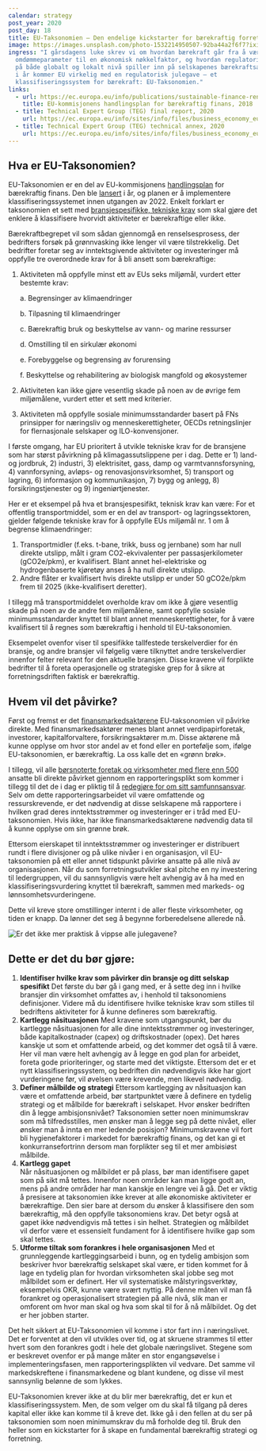 ```yaml
---
calendar: strategy
post_year: 2020
post_day: 18
title: EU-Taksonomien – Den endelige kickstarter for bærekraftig forretning?
image: https://images.unsplash.com/photo-1532214950507-92ba44a2f6f7?ixid=MXwxMjA3fDB8MHxwaG90by1wYWdlfHx8fGVufDB8fHw%3D&ixlib=rb-1.2.1&auto=format&fit=crop&w=1350&q=80
ingress: "I gårsdagens luke skrev vi om hvordan bærekraft går fra å være en
  omdømmeparameter til en økonomisk nøkkelfaktor, og hvordan regulatoriske krav
  på både globalt og lokalt nivå spiller inn på selskapenes bærekraftsarbeid. Og
  i år kommer EU virkelig med en regulatorisk julegave – et
  klassifiseringssystem for bærekraft: EU-Taksonomien."
links:
  - url: https://ec.europa.eu/info/publications/sustainable-finance-renewed-strategy_en
    title: EU-kommisjonens handlingsplan for bærekraftig finans, 2018
  - title: Technical Expert Group (TEG) final report, 2020
    url: https://ec.europa.eu/info/sites/info/files/business_economy_euro/banking_and_finance/documents/200309-sustainable-finance-teg-final-report-taxonomy_en.pdf
  - title: Technical Expert Group (TEG) technical annex, 2020
    url: https://ec.europa.eu/info/sites/info/files/business_economy_euro/banking_and_finance/documents/200309-sustainable-finance-teg-final-report-taxonomy-annexes_en.pdf
---
```

## Hva er EU-Taksonomien?

EU-Taksonomien er en del av EU-kommisjonens [handlingsplan](https://ec.europa.eu/info/publications/sustainable-finance-renewed-strategy_en) for bærekraftig finans. Den ble [lansert](https://ec.europa.eu/info/sites/info/files/business_economy_euro/banking_and_finance/documents/200309-sustainable-finance-teg-final-report-taxonomy_en.pdf) i år, og planen er å implementere klassifiseringssystemet innen utgangen av 2022. Enkelt forklart er taksonomien et sett med [bransjespesifikke, tekniske krav](https://ec.europa.eu/info/sites/info/files/business_economy_euro/banking_and_finance/documents/200309-sustainable-finance-teg-final-report-taxonomy-annexes_en.pdf) som skal gjøre det enklere å klassifisere hvorvidt aktiviteter er bærekraftige eller ikke. 

Bærekraftbegrepet vil som sådan gjennomgå en renselsesprosess, der bedrifters forsøk på grønnvasking ikke lenger vil være tilstrekkelig. Det bedrifter foretar seg av inntektsgivende aktiviteter og investeringer må oppfylle tre overordnede krav for å bli ansett som bærekraftige: 

1. Aktiviteten må oppfylle minst ett av EUs seks miljømål, vurdert etter bestemte krav:

   a. Begrensinger av klimaendringer

   b. Tilpasning til klimaendringer

   c. Bærekraftig bruk og beskyttelse av vann- og marine ressurser

   d. Omstilling til en sirkulær økonomi

   e. Forebyggelse og begrensing av forurensing

   f. Beskyttelse og rehabilitering av biologisk mangfold og økosystemer
2. Aktiviteten kan ikke gjøre vesentlig skade på noen av de øvrige fem miljømålene, vurdert etter et sett med kriterier.
3. Aktiviteten må oppfylle sosiale minimumsstandarder basert på FNs prinsipper for næringsliv og menneskerettigheter, OECDs retningslinjer for flernasjonale selskaper og ILO-konvensjoner.

I første omgang, har EU prioritert å utvikle tekniske krav for de bransjene som har størst påvirkning på klimagassutslippene per i dag. Dette er 1) land- og jordbruk, 2) industri, 3) elektrisitet, gass, damp og varmtvannsforsyning, 4) vannforsyning, avløps- og renovasjonsvirksomhet, 5) transport og lagring, 6) informasjon og kommunikasjon, 7) bygg og anlegg, 8) forsikringstjenester og 9) ingeniørtjenester.

Her er et eksempel på hva et bransjespesifikt, teknisk krav kan være: 
For et offentlig transportmiddel, som er en del av transport- og lagringssektoren, gjelder følgende tekniske krav for å oppfylle EUs miljømål nr. 1 om å begrense klimaendringer: 

1. Transportmidler (f.eks. t-bane, trikk, buss og jernbane) som har null direkte utslipp, målt i gram CO2-ekvivalenter per passasjerkilometer (gCO2e/pkm), er kvalifisert. Blant annet hel-elektriske og hydrogenbaserte kjøretøy anses å ha null direkte utslipp.
2. Andre flåter er kvalifisert hvis direkte utslipp er under 50 gCO2e/pkm frem til 2025 (ikke-kvalifisert deretter).

I tillegg må transportmiddelet overholde krav om ikke å gjøre vesentlig skade på noen av de andre fem miljømålene, samt oppfylle sosiale minimumsstandarder knyttet til blant annet menneskerettigheter, for å være kvalifisert til å regnes som bærekraftig i henhold til EU-taksonomien.

Eksempelet ovenfor viser til spesifikke tallfestede terskelverdier for én bransje, og andre bransjer vil følgelig være tilknyttet andre terskelverdier innenfor felter relevant for den aktuelle bransjen. Disse kravene vil forplikte bedrifter til å foreta operasjonelle og strategiske grep for å sikre at forretningsdriften faktisk er bærekraftig. 

## Hvem vil det påvirke?

Først og fremst er det [finansmarkedsaktørene](https://www.selmer.no/no/nyhet/ikke-mer-gronnvasking.-eus-taksonomi-vil-revolusjonere-hvordan-baerekraftig) EU-taksonomien vil påvirke direkte. Med finansmarkedsaktører menes blant annet verdipapirforetak, investorer, kapitalforvaltere, forsikringsaktører m.m. Disse aktørene må kunne opplyse om hvor stor andel av et fond eller en portefølje som, ifølge EU-taksonomien, er bærekraftig. La oss kalle det en «grønn brøk».

I tillegg, vil alle [børsnoterte foretak og virksomheter med flere enn 500](https://www.selmer.no/no/nyhet/ikke-mer-gronnvasking.-eus-taksonomi-vil-revolusjonere-hvordan-baerekraftig) ansatte bli direkte påvirket gjennom en rapporteringsplikt som kommer i tillegg til det de i dag er pliktig til å [redegjøre for om sitt samfunnsansvar](https://lovdata.no/dokument/NL/lov/1998-07-17-56/KAPITTEL_3#%C2%A73-5). Selv om dette rapporteringsarbeidet vil være omfattende og ressurskrevende, er det nødvendig at disse selskapene må rapportere i hvilken grad deres inntektsstrømmer og investeringer er i tråd med EU-taksonomien. Hvis ikke, har ikke finansmarkedsaktørene nødvendig data til å kunne opplyse om sin grønne brøk.

Ettersom eierskapet til inntektsstrømmer og investeringer er distribuert rundt i flere divisjoner og på ulike nivåer i en organisasjon, vil EU-taksonomien på ett eller annet tidspunkt påvirke ansatte på alle nivå av organisasjonen. Når du som forretningsutvikler skal pitche en ny investering til ledergruppen, vil du sannsynligvis være helt avhengig av å ha med en klassifiseringsvurdering knyttet til bærekraft, sammen med markeds- og lønnsomhetsvurderingene.

Dette vil kreve store omstillinger internt i de aller fleste virksomheter, og tiden er knapp. Da lønner det seg å begynne forberedelsene allerede nå.

![Er det ikke mer praktisk å vippse alle julegavene?](/assets/vipps.png)

## Dette er det du bør gjøre:

1. **Identifiser hvilke krav som påvirker din bransje og ditt selskap spesifikt**
   Det første du bør gå i gang med, er å sette deg inn i hvilke bransjer din virksomhet omfattes av, i henhold til taksonomiens definisjoner. Videre må du identifisere hvilke tekniske krav som stilles til bedriftens aktiviteter for å kunne defineres som bærekraftig. 
2. **Kartlegg nåsituasjonen**
   Med kravene som utgangspunkt, bør du kartlegge nåsituasjonen for alle dine inntektsstrømmer og investeringer, både kapitalkostnader (capex) og driftskostnader (opex). Det høres kanskje ut som et omfattende arbeid, og det kommer det også til å være. Her vil man være helt avhengig av å legge en god plan for arbeidet, foreta gode prioriteringer, og starte med det viktigste. Ettersom det er et nytt klassifiseringssystem, og bedriften din nødvendigvis ikke har gjort vurderingene før, vil øvelsen være krevende, men likevel nødvendig. 
3. **Definer målbilde og strategi**
   Ettersom kartlegging av nåsituasjon kan være et omfattende arbeid, bør startpunktet være å definere en tydelig strategi og et målbilde for bærekraft i selskapet. Hvor ønsker bedriften din å legge ambisjonsnivået? Taksonomien setter noen minimumskrav som må tilfredsstilles, men ønsker man å legge seg på dette nivået, eller ønsker man å innta en mer ledende posisjon? Minimumskravene vil fort bli hygienefaktorer i markedet for bærekraftig finans, og det kan gi et konkurransefortrinn dersom man forplikter seg til et mer ambisiøst målbilde. 
4. **Kartlegg gapet**\
   Når nåsituasjonen og målbildet er på plass, bør man identifisere gapet som på sikt må tettes. Innenfor noen områder kan man ligge godt an, mens på andre områder har man kanskje en lengre vei å gå. Det er viktig å presisere at taksonomien ikke krever at alle økonomiske aktiviteter er bærekraftige. Den sier bare at dersom du ønsker å klassifisere den som bærekraftig, må den oppfylle taksonomiens krav. Det betyr også at gapet ikke nødvendigvis må tettes i sin helhet. Strategien og målbildet vil derfor være et essensielt fundament for å identifisere hvilke gap som skal tettes.
5. **Utforme tiltak som forankres i hele organisasjonen**
   Med et grunnleggende kartleggingsarbeid i bunn, og en tydelig ambisjon som beskriver hvor bærekraftig selskapet skal være, er tiden kommet for å lage en tydelig plan for hvordan virksomheten skal jobbe seg mot målbildet som er definert. Her vil systematiske målstyringsverktøy, eksempelvis OKR, kunne være svært nyttig. På denne måten vil man få forankret og operasjonalisert strategien på alle nivå, slik man er omforent om hvor man skal og hva som skal til for å nå målbildet. Og det er her jobben starter. 

Det helt sikkert at EU-Taksonomien vil komme i stor fart inn i næringslivet. Det er forventet at den vil utvikles over tid, og at skruene strammes til etter hvert som den forankres godt i hele det globale næringslivet. Stegene som er beskrevet ovenfor er på mange måter en stor engangsøvelse i implementeringsfasen, men rapporteringsplikten vil vedvare. Det samme vil markedskreftene i finansmarkedene og blant kundene, og disse vil mest sannsynlig belønne de som lykkes. 

EU-Taksonomien krever ikke at du blir mer bærekraftig, det er kun et klassifiseringssystem. Men, de som velger om du skal få tilgang på deres kapital eller ikke kan komme til å kreve det. Ikke gå i den fellen at du ser på taksonomien som noen minimumskrav du må forholde deg til. Bruk den heller som en kickstarter for å skape en fundamental bærekraftig strategi og forretning.